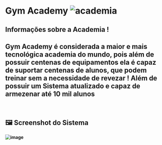 # <Strong> Gym Academy <Strong/> ![academia](https://user-images.githubusercontent.com/79457377/141645033-34c3d00a-fb27-4557-994e-f860a00b18a3.png)

## Informações sobre a Academia !
  
<h2>Gym Academy é considerada a maior e mais tecnológica academia do mundo, pois além de possuir centenas de equipamentos ela é capaz de suportar
  centenas de alunos, que podem treinar sem a necessidade de revezar ! 
  Além de possuir um Sistema atualizado e capaz de armezenar até 10 mil alunos </h2>
</br>

## 🖼 Screenshot do Sistema </br>
![image](https://user-images.githubusercontent.com/79457377/141645383-7194b610-dad2-4257-b4a7-dd3595f49c22.png)
